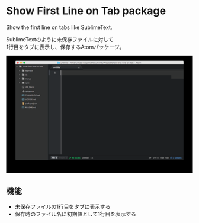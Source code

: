 # Show First Line on Tab package

Show the first line on tabs like SublimeText.

SublimeTextのように未保存ファイルに対して  
1行目をタブに表示し、保存するAtomパッケージ。

![A screenshot of Show First Line on Tab package](./resources/show-first-line-on-tab.gif)

## 機能
+ 未保存ファイルの1行目をタブに表示する
+ 保存時のファイル名に初期値として1行目を表示する
